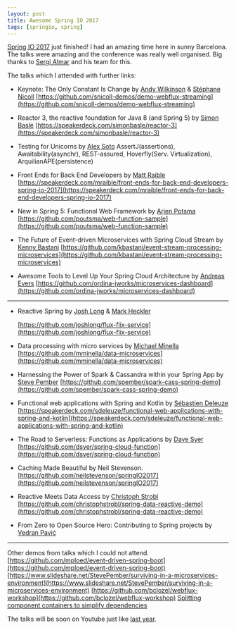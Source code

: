 ```yaml
---
layout: post
title: Awesome Spring IO 2017
tags: [springio, spring]
---
```


[Spring IO 2017](http://2017.springio.net) just finished! I had an amazing time here in sunny Barcelona. The talks were amazing and the conference was really well organised. Big thanks to [Sergi Almar](https://twitter.com/sergialmar) and his team for this.
 
The talks which I attended with further links:

* Keynote: The Only Constant Is Change by [Andy Wilkinson](https://twitter.com/ankinson) & [Stéphane Nicoll](https://twitter.com/snicoll)
  [https://github.com/snicoll-demos/demo-webflux-streaming](https://github.com/snicoll-demos/demo-webflux-streaming)
  
* Reactor 3, the reactive foundation for Java 8 (and Spring 5) by [Simon Baslé](https://twitter.com/simonbasle)
  [https://speakerdeck.com/simonbasle/reactor-3](https://speakerdeck.com/simonbasle/reactor-3)
  
* Testing for Unicorns by [Alex Soto](https://twitter.com/alexsotob)
  AssertJ(assertions), Awaitability(asynchr), REST-assured, Hoverfly(Serv. Virtualization), ArquilianAPE(persistence)
  
* Front Ends for Back End Developers by [Matt Raible](https://twitter.com/mraible)
  [https://speakerdeck.com/mraible/front-ends-for-back-end-developers-spring-io-2017](https://speakerdeck.com/mraible/front-ends-for-back-end-developers-spring-io-2017)

* New in Spring 5: Functional Web Framework by [Arjen Potsma](https://twitter.com/@poutsma)
  [https://github.com/poutsma/web-function-sample](https://github.com/poutsma/web-function-sample)

* The Future of Event-driven Microservices with Spring Cloud Stream by [Kenny Bastani](https://twitter.com/kennybastani)
  [https://github.com/kbastani/event-stream-processing-microservices](https://github.com/kbastani/event-stream-processing-microservices)

* Awesome Tools to Level Up Your Spring Cloud Architecture by [Andreas Evers](https://twitter.com/andreasevers)
  [https://github.com/ordina-jworks/microservices-dashboard](https://github.com/ordina-jworks/microservices-dashboard)

--- 

* Reactive Spring by [Josh Long](https://twitter.com/starbuxman) & [Mark Heckler](https://twitter.com/MkHeck)
  
  [https://github.com/joshlong/flux-flix-service](https://github.com/joshlong/flux-flix-service)

* Data processing with micro services by [Michael Minella](https://twitter.com/michaelminella)
  [https://github.com/mminella/data-microservices](https://github.com/mminella/data-microservices)

* Harnessing the Power of Spark & Cassandra within your Spring App by [Steve Pember](https://twitter.com/svpember)
  [https://github.com/spember/spark-cass-spring-demo](https://github.com/spember/spark-cass-spring-demo)

* Functional web applications with Spring and Kotlin by [Sébastien Deleuze](https://twitter.com/sdeleuze)
  [https://speakerdeck.com/sdeleuze/functional-web-applications-with-spring-and-kotlin](https://speakerdeck.com/sdeleuze/functional-web-applications-with-spring-and-kotlin)

* The Road to Serverless: Functions as Applications by [Dave Syer](https://twitter.com/david_syer)
  [https://github.com/dsyer/spring-cloud-function](https://github.com/dsyer/spring-cloud-function)

* Caching Made Beautiful by Neil Stevenson.
  [https://github.com/neilstevenson/springIO2017](https://github.com/neilstevenson/springIO2017)

* Reactive Meets Data Access by [Christoph Strobl](https://twitter.com/stroblchristoph)
  [https://github.com/christophstrobl/spring-data-reactive-demo](https://github.com/christophstrobl/spring-data-reactive-demo)

* From Zero to Open Source Hero: Contributing to Spring projects by [Vedran Pavić](https://twitter.com/vedran_pavic)

--- 

Other demos from talks which I could not attend. 
[https://github.com/mploed/event-driven-spring-boot](https://github.com/mploed/event-driven-spring-boot)
[https://www.slideshare.net/StevePember/surviving-in-a-microservices-environment](https://www.slideshare.net/StevePember/surviving-in-a-microservices-environment)
[https://github.com/bclozel/webflux-workshop](https://github.com/bclozel/webflux-workshop)
[Splitting component containers to simplify dependencies](https://docs.google.com/presentation/d/1CRjAKdQEvVNi9JzuudEKlnncJffKi5k8Lw0J335IYMk/edit#slide=id.g1df1b98829_0_29)

The talks will be soon on Youtube just like [last year](https://www.youtube.com/playlist?list=PLe6FX2SlkJdS7DWhqk6JVeTUjxcUcKZUp).
